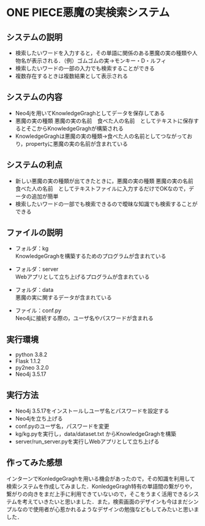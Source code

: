 # ONE PIECE悪魔の実検索システム
## システムの説明
* 検索したいワードを入力すると，その単語に関係のある悪魔の実の種類や人物名が表示される．（例）ゴムゴムの実→モンキー・D・ルフィ
* 検索したいワードの一部の入力でも検索することができる
* 複数存在するときは複数結果として表示される

## システムの内容
* Neo4jを用いてKnowledgeGraghとしてデータを保存してある
* 悪魔の実の種類 悪魔の実の名前　食べた人の名前　としてテキストに保存するとそこからKnowledgeGraghが構築される
* KnowledgeGraghは悪魔の実の種類→食べた人の名前としてつながっており，propertyに悪魔の実の名前が含まれている

## システムの利点
* 新しい悪魔の実の種類が出てきたときに，悪魔の実の種類 悪魔の実の名前　食べた人の名前　としてテキストファイルに入力するだけでOKなので，データの追加が簡単
* 検索したいワードの一部でも検索できるので曖昧な知識でも検索することができる

## ファイルの説明
* フォルダ：kg
<br>KnowledgeGraghを構築するためのプログラムが含まれている

* フォルダ：server
<br>Webアプリとして立ち上げるプログラムが含まれている

* フォルダ：data
<br>悪魔の実に関するデータが含まれている

* ファイル：conf.py
<br>Neo4jに接続する際の，ユーザ名やパスワードが含まれる

## 実行環境
* python 3.8.2
* Flask 1.1.2
* py2neo 3.2.0
* Neo4j 3.5.17

## 実行方法
* Neo4j 3.5.17をインストールしユーザ名とパスワードを設定する
* Neo4jを立ち上げる
* conf.pyのユーザ名，パスワードを変更
* kg/kg.pyを実行し，data/dataset.txt からKnowledgeGraghを構築
* server/run_server.pyを実行しWebアプリとして立ち上げる

## 作ってみた感想
インターンでKonledgeGraghを用いる機会があったので，その知識を利用して検索システムを作成してみました．KonledgeGragh特有の単語間の繋がりや，繋がりの向きをまだ上手に利用できていないので，そこをうまく活用できるシステムを考えていきたいと思いました．また，検索画面のデザインも今はまだシンプルなので使用者が心惹かれるようなデザインの勉強などもしてみたいと思いました．
